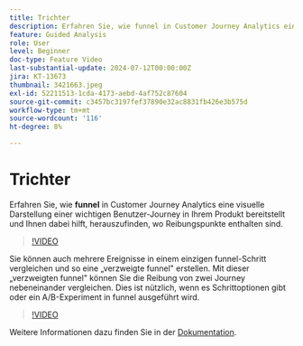 ```yaml
---
title: Trichter
description: Erfahren Sie, wie funnel in Customer Journey Analytics eine visuelle Darstellung einer wichtigen Benutzer-Journey in Ihrem Produkt bereitstellt und Ihnen dabei hilft, herauszufinden, wo Reibungspunkte enthalten sind.
feature: Guided Analysis
role: User
level: Beginner
doc-type: Feature Video
last-substantial-update: 2024-07-12T00:00:00Z
jira: KT-13673
thumbnail: 3421663.jpeg
exl-id: 52211513-1cda-4173-aebd-4af752c87604
source-git-commit: c3457bc3197fef37890e32ac8831fb426e3b575d
workflow-type: tm+mt
source-wordcount: '116'
ht-degree: 8%

---
```


# Trichter

Erfahren Sie, wie **funnel** in Customer Journey Analytics eine visuelle Darstellung einer wichtigen Benutzer-Journey in Ihrem Produkt bereitstellt und Ihnen dabei hilft, herauszufinden, wo Reibungspunkte enthalten sind.

>[!VIDEO](https://video.tv.adobe.com/v/3431279/?learn=on&captions=ger)

Sie können auch mehrere Ereignisse in einem einzigen funnel-Schritt vergleichen und so eine „verzweigte funnel&quot; erstellen. Mit dieser „verzweigten funnel&quot; können Sie die Reibung von zwei Journey nebeneinander vergleichen. Dies ist nützlich, wenn es Schrittoptionen gibt oder ein A/B-Experiment in funnel ausgeführt wird.

>[!VIDEO](https://video.tv.adobe.com/v/3445808/?learn=on&captions=ger)

Weitere Informationen dazu finden Sie in der [Dokumentation](https://experienceleague.adobe.com/de/docs/analytics-platform/using/guided-analysis/funnel/friction).
